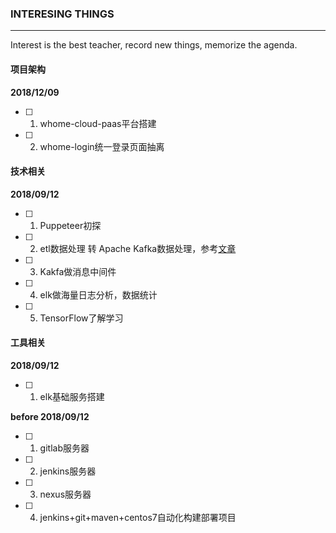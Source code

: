 ### INTERESING THINGS

---

Interest is the best teacher, record new things, memorize the agenda.

<!--more-->

#### 项目架构

**2018/12/09**
-[ ] 1. whome-cloud-paas平台搭建
-[ ] 2. whome-login统一登录页面抽离


#### 技术相关

**2018/09/12**
- [ ] 1. Puppeteer初探
- [ ] 2. etl数据处理 转 Apache Kafka数据处理，参考[文章][1]
- [ ] 3. Kakfa做消息中间件
- [ ] 4. elk做海量日志分析，数据统计
- [ ] 5. TensorFlow了解学习

#### 工具相关

**2018/09/12**
- [ ] 1. elk基础服务搭建

**before 2018/09/12**
- [ ] 1. gitlab服务器
- [ ] 2. jenkins服务器
- [ ] 3. nexus服务器
- [ ] 4. jenkins+git+maven+centos7自动化构建部署项目


[1]: http://www.infoq.com/cn/articles/batch-etl-streams-kafka